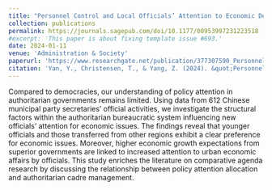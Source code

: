 ```yaml
---
title: "Personnel Control and Local Officials’ Attention to Economic Development: Evidence from China"
collection: publications
permalink: https://journals.sagepub.com/doi/10.1177/00953997231223518
#excerpt: 'This paper is about fixing template issue #693.'
date: 2024-01-11
venue: 'Administration & Society'
paperurl: 'https://www.researchgate.net/publication/377307590_Personnel_Control_and_Local_Officials'_Attention_to_Economic_Development_Evidence_from_China'
citation: 'Yan, Y., Christensen, T., & Yang, Z. (2024). &quot;Personnel Control and Local Officials’ Attention to Economic Development: Evidence from China.&quot; <i>Administration & Society</i>. 56(2).'
---
```


Compared to democracies, our understanding of policy attention in authoritarian governments remains limited. Using data from 612 Chinese municipal party secretaries’ official activities, we investigate the structural factors within the authoritarian bureaucratic system influencing new officials’ attention for economic issues. The findings reveal that younger officials and those transferred from other regions exhibit a clear preference for economic issues. Moreover, higher economic growth expectations from superior governments are linked to increased attention to urban economic affairs by officials. This study enriches the literature on comparative agenda research by discussing the relationship between policy attention allocation and authoritarian cadre management.
